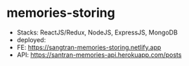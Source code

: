 # memories-storing
* Stacks: ReactJS/Redux, NodeJS, ExpressJS, MongoDB  
* deployed:  
* FE: https://sangtran-memories-storing.netlify.app  
* API: https://santran-memories-api.herokuapp.com/posts  
